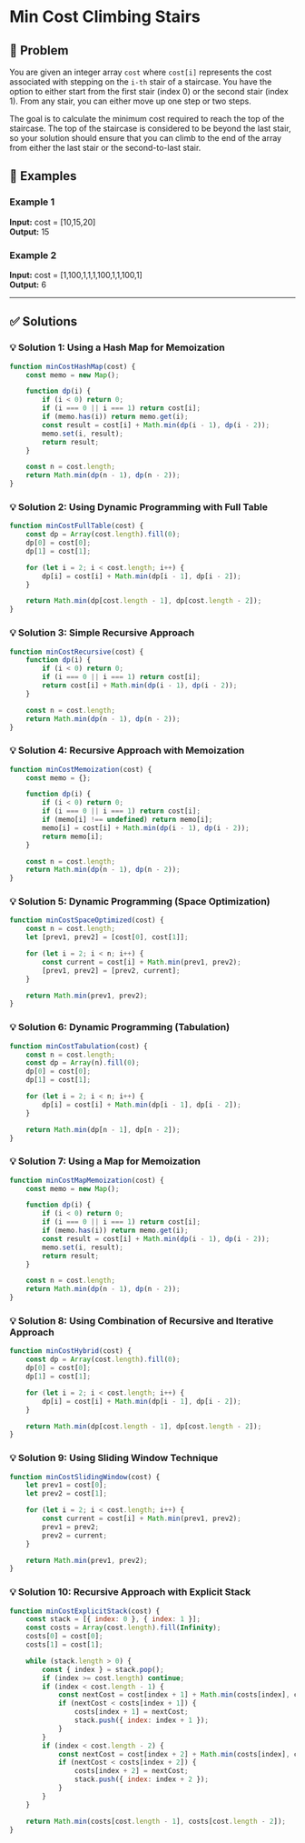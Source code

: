 # Min Cost Climbing Stairs

## 📝 Problem

You are given an integer array `cost` where `cost[i]` represents the cost associated with stepping on the `i-th` stair of a staircase. You have the option to either start from the first stair (index 0) or the second stair (index 1). From any stair, you can either move up one step or two steps.

The goal is to calculate the minimum cost required to reach the top of the staircase. The top of the staircase is considered to be beyond the last stair, so your solution should ensure that you can climb to the end of the array from either the last stair or the second-to-last stair.


## 📌 Examples

### Example 1

**Input:** cost = [10,15,20]  
**Output:** 15

### Example 2

**Input:** cost = [1,100,1,1,1,100,1,1,100,1]  
**Output:** 6

---

## ✅ Solutions

### 💡 Solution 1: Using a Hash Map for Memoization

```javascript
function minCostHashMap(cost) {
    const memo = new Map();

    function dp(i) {
        if (i < 0) return 0;
        if (i === 0 || i === 1) return cost[i];
        if (memo.has(i)) return memo.get(i);
        const result = cost[i] + Math.min(dp(i - 1), dp(i - 2));
        memo.set(i, result);
        return result;
    }

    const n = cost.length;
    return Math.min(dp(n - 1), dp(n - 2));
}
```

### 💡 Solution 2: Using Dynamic Programming with Full Table

```javascript
function minCostFullTable(cost) {
    const dp = Array(cost.length).fill(0);
    dp[0] = cost[0];
    dp[1] = cost[1];

    for (let i = 2; i < cost.length; i++) {
        dp[i] = cost[i] + Math.min(dp[i - 1], dp[i - 2]);
    }

    return Math.min(dp[cost.length - 1], dp[cost.length - 2]);
}
```

### 💡 Solution 3: Simple Recursive Approach

```javascript
function minCostRecursive(cost) {
    function dp(i) {
        if (i < 0) return 0;
        if (i === 0 || i === 1) return cost[i];
        return cost[i] + Math.min(dp(i - 1), dp(i - 2));
    }

    const n = cost.length;
    return Math.min(dp(n - 1), dp(n - 2));
}
```

### 💡 Solution 4: Recursive Approach with Memoization

```javascript
function minCostMemoization(cost) {
    const memo = {};

    function dp(i) {
        if (i < 0) return 0;
        if (i === 0 || i === 1) return cost[i];
        if (memo[i] !== undefined) return memo[i];
        memo[i] = cost[i] + Math.min(dp(i - 1), dp(i - 2));
        return memo[i];
    }

    const n = cost.length;
    return Math.min(dp(n - 1), dp(n - 2));
}
```

### 💡 Solution 5: Dynamic Programming (Space Optimization)

```javascript
function minCostSpaceOptimized(cost) {
    const n = cost.length;
    let [prev1, prev2] = [cost[0], cost[1]];

    for (let i = 2; i < n; i++) {
        const current = cost[i] + Math.min(prev1, prev2);
        [prev1, prev2] = [prev2, current];
    }

    return Math.min(prev1, prev2);
}
```

### 💡 Solution 6: Dynamic Programming (Tabulation)

```javascript
function minCostTabulation(cost) {
    const n = cost.length;
    const dp = Array(n).fill(0);
    dp[0] = cost[0];
    dp[1] = cost[1];

    for (let i = 2; i < n; i++) {
        dp[i] = cost[i] + Math.min(dp[i - 1], dp[i - 2]);
    }

    return Math.min(dp[n - 1], dp[n - 2]);
}
```

### 💡 Solution 7: Using a Map for Memoization

```javascript
function minCostMapMemoization(cost) {
    const memo = new Map();

    function dp(i) {
        if (i < 0) return 0;
        if (i === 0 || i === 1) return cost[i];
        if (memo.has(i)) return memo.get(i);
        const result = cost[i] + Math.min(dp(i - 1), dp(i - 2));
        memo.set(i, result);
        return result;
    }

    const n = cost.length;
    return Math.min(dp(n - 1), dp(n - 2));
}
```

### 💡 Solution 8: Using Combination of Recursive and Iterative Approach

```javascript
function minCostHybrid(cost) {
    const dp = Array(cost.length).fill(0);
    dp[0] = cost[0];
    dp[1] = cost[1];

    for (let i = 2; i < cost.length; i++) {
        dp[i] = cost[i] + Math.min(dp[i - 1], dp[i - 2]);
    }

    return Math.min(dp[cost.length - 1], dp[cost.length - 2]);
}
```

### 💡 Solution 9: Using Sliding Window Technique

```javascript
function minCostSlidingWindow(cost) {
    let prev1 = cost[0];
    let prev2 = cost[1];

    for (let i = 2; i < cost.length; i++) {
        const current = cost[i] + Math.min(prev1, prev2);
        prev1 = prev2;
        prev2 = current;
    }

    return Math.min(prev1, prev2);
}
```

### 💡 Solution 10: Recursive Approach with Explicit Stack

```javascript
function minCostExplicitStack(cost) {
    const stack = [{ index: 0 }, { index: 1 }];
    const costs = Array(cost.length).fill(Infinity);
    costs[0] = cost[0];
    costs[1] = cost[1];

    while (stack.length > 0) {
        const { index } = stack.pop();
        if (index >= cost.length) continue;
        if (index < cost.length - 1) {
            const nextCost = cost[index + 1] + Math.min(costs[index], costs[index + 1]);
            if (nextCost < costs[index + 1]) {
                costs[index + 1] = nextCost;
                stack.push({ index: index + 1 });
            }
        }
        if (index < cost.length - 2) {
            const nextCost = cost[index + 2] + Math.min(costs[index], costs[index + 2]);
            if (nextCost < costs[index + 2]) {
                costs[index + 2] = nextCost;
                stack.push({ index: index + 2 });
            }
        }
    }

    return Math.min(costs[cost.length - 1], costs[cost.length - 2]);
}
```